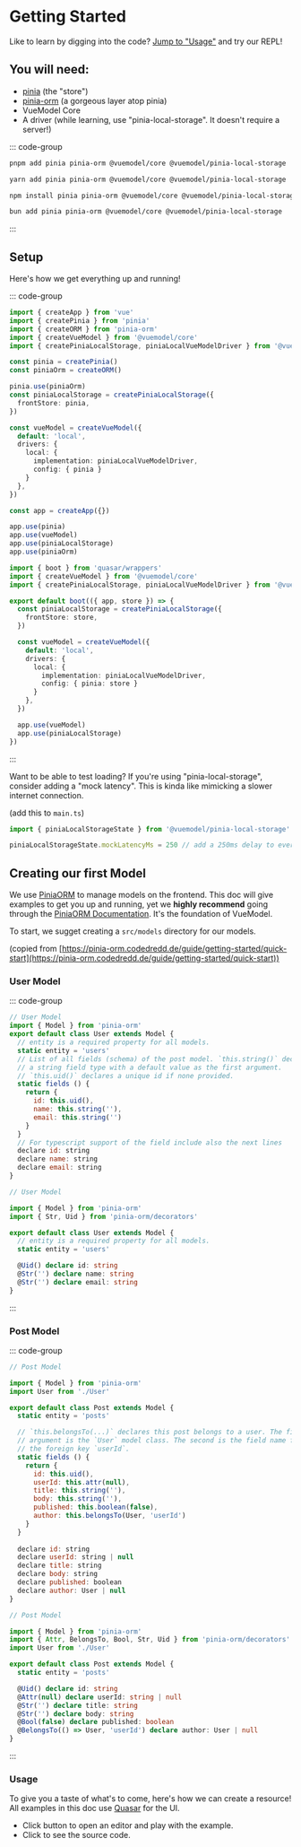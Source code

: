 <script setup>
import BasicExampleRaw from './examples/BasicExample.vue?raw'
import BasicExample from './examples/BasicExample.vue'
import { mdiAlphaRBox, mdiCodeTags } from '@quasar/extras/mdi-v7'
</script>

# Getting Started
Like to learn by digging into the code? [Jump to "Usage"](#usage) and try our REPL!

## You will need:
- [pinia](https://pinia.vuejs.org/getting-started.html) (the "store")
- [pinia-orm](https://pinia-orm.codedredd.de/) (a gorgeous layer atop pinia)
- VueModel Core
- A driver (while learning, use "pinia-local-storage". It doesn't require a server!)

::: code-group

```sh [pnpm]
pnpm add pinia pinia-orm @vuemodel/core @vuemodel/pinia-local-storage
```

```sh [yarn]
yarn add pinia pinia-orm @vuemodel/core @vuemodel/pinia-local-storage
```

```sh [npm]
npm install pinia pinia-orm @vuemodel/core @vuemodel/pinia-local-storage
```

```sh [bun]
bun add pinia pinia-orm @vuemodel/core @vuemodel/pinia-local-storage
```

:::

## Setup
Here's how we get everything up and running!

::: code-group

```ts [main.js]
import { createApp } from 'vue'
import { createPinia } from 'pinia'
import { createORM } from 'pinia-orm'
import { createVueModel } from '@vuemodel/core'
import { createPiniaLocalStorage, piniaLocalVueModelDriver } from '@vuemodel/pinia-local-storage'

const pinia = createPinia()
const piniaOrm = createORM()

pinia.use(piniaOrm)
const piniaLocalStorage = createPiniaLocalStorage({
  frontStore: pinia,
})

const vueModel = createVueModel({
  default: 'local',
  drivers: {
    local: {
      implementation: piniaLocalVueModelDriver,
      config: { pinia }
    }
  },
})

const app = createApp({})

app.use(pinia)
app.use(vueModel)
app.use(piniaLocalStorage)
app.use(piniaOrm)
```

```ts [vue-model.ts (Quasar boot file)]
import { boot } from 'quasar/wrappers'
import { createVueModel } from '@vuemodel/core'
import { createPiniaLocalStorage, piniaLocalVueModelDriver } from '@vuemodel/pinia-local-storage'

export default boot(({ app, store }) => {
  const piniaLocalStorage = createPiniaLocalStorage({
    frontStore: store,
  })

  const vueModel = createVueModel({
    default: 'local',
    drivers: {
      local: {
        implementation: piniaLocalVueModelDriver,
        config: { pinia: store }
      }
    },
  })

  app.use(vueModel)
  app.use(piniaLocalStorage)
})

```

:::

Want to be able to test loading? If you're using "pinia-local-storage", consider adding a "mock latency". This is kinda like mimicking a slower internet connection.

(add this to `main.ts`)
```ts
import { piniaLocalStorageState } from '@vuemodel/pinia-local-storage'

piniaLocalStorageState.mockLatencyMs = 250 // add a 250ms delay to every request
```

## Creating our first Model
We use [PiniaORM](https://pinia-orm.codedredd.de/) to manage models on the frontend. This doc will give examples to get you up and running, yet we **highly recommend** going through the [PiniaORM Documentation](https://pinia-orm.codedredd.de/). It's the foundation of VueModel.

To start, we sugget creating a `src/models` directory for our models.

(copied from [https://pinia-orm.codedredd.de/guide/getting-started/quick-start](https://pinia-orm.codedredd.de/guide/getting-started/quick-start))

### User Model

::: code-group

```js [src/models/User.js]
// User Model
import { Model } from 'pinia-orm'
export default class User extends Model {
  // entity is a required property for all models.
  static entity = 'users'
  // List of all fields (schema) of the post model. `this.string()` declares
  // a string field type with a default value as the first argument.
  // `this.uid()` declares a unique id if none provided.
  static fields () {
    return {
      id: this.uid(),
      name: this.string(''),
      email: this.string('')
    }
  }
  // For typescript support of the field include also the next lines
  declare id: string
  declare name: string
  declare email: string
}
```

```ts [src/models/User.ts]
// User Model

import { Model } from 'pinia-orm'
import { Str, Uid } from 'pinia-orm/decorators'

export default class User extends Model {
  // entity is a required property for all models.
  static entity = 'users'

  @Uid() declare id: string
  @Str('') declare name: string
  @Str('') declare email: string
}
```

:::

### Post Model

::: code-group

```js [src/models/Post.js]
// Post Model

import { Model } from 'pinia-orm'
import User from './User'

export default class Post extends Model {
  static entity = 'posts'

  // `this.belongsTo(...)` declares this post belongs to a user. The first
  // argument is the `User` model class. The second is the field name for
  // the foreign key `userId`.
  static fields () {
    return {
      id: this.uid(),
      userId: this.attr(null),
      title: this.string(''),
      body: this.string(''),
      published: this.boolean(false),
      author: this.belongsTo(User, 'userId')
    }
  }
  
  declare id: string
  declare userId: string | null
  declare title: string
  declare body: string
  declare published: boolean
  declare author: User | null
}
```

```ts [src/models/Post.ts]
// Post Model

import { Model } from 'pinia-orm'
import { Attr, BelongsTo, Bool, Str, Uid } from 'pinia-orm/decorators'
import User from './User'

export default class Post extends Model {
  static entity = 'posts'

  @Uid() declare id: string
  @Attr(null) declare userId: string | null
  @Str('') declare title: string
  @Str('') declare body: string
  @Bool(false) declare published: boolean
  @BelongsTo(() => User, 'userId') declare author: User | null
}
```

:::

### Usage
To give you a taste of what's to come, here's how we can create a resource! All examples in this doc use [Quasar](https://quasar.dev/) for the UI.

- Click <q-btn size="sm" :icon="mdiAlphaRBox" flat round /> button to open an editor and play with the example.
- Click <q-btn size="sm" :icon="mdiCodeTags" flat round /> to see the source code.

<ExamplePanel
  title="Basic Example"
  :content="BasicExampleRaw"
  :exampleComponent="BasicExample"
/>